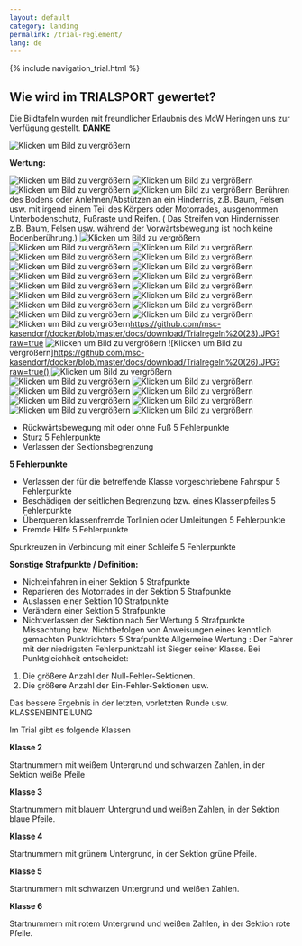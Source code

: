 ```yaml
---
layout: default
category: landing
permalink: /trial-reglement/
lang: de
---
```


{% include navigation_trial.html %}

## Wie wird im TRIALSPORT  gewertet?
Die Bildtafeln wurden mit freundlicher Erlaubnis des McW Heringen uns zur Verfügung gestellt.  **DANKE**

![Klicken um Bild zu vergrößern](https://github.com/msc-kasendorf/docker/blob/master/Trialregeln%20(1).JPG?raw=true)




**Wertung:**

 
![Klicken um Bild zu vergrößern](https://github.com/msc-kasendorf/docker/blob/master/docs/download/Trialregeln%20(2).JPG?raw=true)
![Klicken um Bild zu vergrößern](https://raw.githubusercontent.com/msc-kasendorf/docker/964baaaf350a21558d71d37062e227e844c63298/docs/download/Trialregeln%20(3)_preview.jpeg)
![Klicken um Bild zu vergrößern](https://github.com/msc-kasendorf/docker/blob/master/docs/download/Trialregeln%20(4)_preview.jpeg?raw=true)
![Klicken um Bild zu vergrößern](https://github.com/msc-kasendorf/docker/blob/master/docs/download/Trialregeln%20(5)_preview.jpeg?raw=true)
Berühren des Bodens oder Anlehnen/Abstützen an ein Hindernis, z.B. Baum, Felsen usw. mit irgend einem Teil des Körpers oder Motorrades, ausgenommen Unterbodenschutz, Fußraste und Reifen. ( Das Streifen von Hindernissen z.B. Baum, Felsen usw. während der Vorwärtsbewegung ist noch keine Bodenberührung.)
![Klicken um Bild zu vergrößern](https://github.com/msc-kasendorf/docker/blob/master/docs/download/Trialregeln%20(6)_preview.jpeg?raw=true)
![Klicken um Bild zu vergrößern](https://github.com/msc-kasendorf/docker/blob/master/docs/download/Trialregeln%20(7)_preview.jpeg?raw=true)
![Klicken um Bild zu vergrößern](https://github.com/msc-kasendorf/docker/blob/master/Trialregeln%20(8).JPG?raw=true)
![Klicken um Bild zu vergrößern](https://github.com/msc-kasendorf/docker/blob/master/docs/download/Trialregeln%20(9)_preview.jpeg?raw=true)
![Klicken um Bild zu vergrößern](https://github.com/msc-kasendorf/docker/blob/master/docs/download/Trialregeln%20(10).JPG?raw=true)
![Klicken um Bild zu vergrößern](https://github.com/msc-kasendorf/docker/blob/master/docs/download/Trialregeln%20(11).JPG?raw=true)
![Klicken um Bild zu vergrößern](https://github.com/msc-kasendorf/docker/blob/master/docs/download/Trialregeln%20(12)_preview.jpeg?raw=true)
![Klicken um Bild zu vergrößern](https://github.com/msc-kasendorf/docker/blob/master/docs/download/Trialregeln%20(13).JPG?raw=true)
![Klicken um Bild zu vergrößern](https://github.com/msc-kasendorf/docker/blob/master/docs/download/Trialregeln%20(14)_preview.jpeg?raw=true)
![Klicken um Bild zu vergrößern](https://github.com/msc-kasendorf/docker/blob/master/docs/download/Trialregeln%20(15).JPG?raw=true)
![Klicken um Bild zu vergrößern](https://github.com/msc-kasendorf/docker/blob/master/docs/download/Trialregeln%20(16).JPG?raw=true)
![Klicken um Bild zu vergrößern](https://github.com/msc-kasendorf/docker/blob/master/docs/download/Trialregeln%20(17).JPG?raw=true)
![Klicken um Bild zu vergrößern](https://github.com/msc-kasendorf/docker/blob/master/docs/download/Trialregeln%20(18).JPG?raw=true)
![Klicken um Bild zu vergrößern](https://github.com/msc-kasendorf/docker/blob/master/docs/download/Trialregeln%20(19).JPG?raw=true)
![Klicken um Bild zu vergrößern](https://github.com/msc-kasendorf/docker/blob/master/docs/download/Trialregeln%20(20).JPG?raw=true)
![Klicken um Bild zu vergrößern](https://github.com/msc-kasendorf/docker/blob/master/docs/download/Trialregeln%20(21).JPG?raw=true)
![Klicken um Bild zu vergrößern](https://github.com/msc-kasendorf/docker/blob/master/docs/download/Trialregeln%20(22).JPG?raw=true)
![Klicken um Bild zu vergrößern]()https://github.com/msc-kasendorf/docker/blob/master/docs/download/Trialregeln%20(23).JPG?raw=true
![Klicken um Bild zu vergrößern](https://github.com/msc-kasendorf/docker/blob/master/docs/download/Trialregeln%20(25).JPG?raw=true)
![Klicken um Bild zu vergrößern]https://github.com/msc-kasendorf/docker/blob/master/docs/download/Trialregeln%20(26).JPG?raw=true()
![Klicken um Bild zu vergrößern]()
![Klicken um Bild zu vergrößern]()
![Klicken um Bild zu vergrößern]()
![Klicken um Bild zu vergrößern]()
![Klicken um Bild zu vergrößern]()
![Klicken um Bild zu vergrößern]()
![Klicken um Bild zu vergrößern]()
![Klicken um Bild zu vergrößern]()
![Klicken um Bild zu vergrößern]()

* Rückwärtsbewegung mit oder ohne Fuß  5 Fehlerpunkte
* Sturz  5 Fehlerpunkte
* Verlassen der Sektionsbegrenzung

**5 Fehlerpunkte**
* Verlassen der für die betreffende Klasse vorgeschriebene Fahrspur            5 Fehlerpunkte        
* Beschädigen der seitlichen Begrenzung bzw. eines Klassenpfeiles  5 Fehlerpunkte
* Überqueren klassenfremde Torlinien oder Umleitungen 5 Fehlerpunkte
* Fremde Hilfe  5 Fehlerpunkte

Spurkreuzen in Verbindung mit einer Schleife  5 Fehlerpunkte

**Sonstige Strafpunkte / Definition:**
* Nichteinfahren in einer Sektion
5 Strafpunkte
* Reparieren des Motorrades in der Sektion
5 Strafpunkte
* Auslassen einer Sektion  10 Strafpunkte
* Verändern einer Sektion  5 Strafpunkte
* Nichtverlassen der Sektion nach 5er Wertung 5 Strafpunkte
Missachtung bzw. Nichtbefolgen von Anweisungen eines kenntlich gemachten Punktrichters  5  Strafpunkte
Allgemeine Wertung :
Der Fahrer mit der niedrigsten Fehlerpunktzahl ist Sieger seiner Klasse.
Bei Punktgleichheit entscheidet:

1. Die größere Anzahl der Null-Fehler-Sektionen.
2. Die größere Anzahl der Ein-Fehler-Sektionen usw.

Das bessere Ergebnis in der letzten, vorletzten Runde usw.
KLASSENEINTEILUNG

Im Trial gibt es folgende Klassen

**Klasse 2**

Startnummern mit weißem Untergrund und schwarzen Zahlen, in der Sektion weiße Pfeile

**Klasse 3**

Startnummern mit blauem Untergrund und weißen Zahlen, in der Sektion blaue Pfeile.

**Klasse 4**

Startnummern mit grünem Untergrund, in der Sektion grüne Pfeile.

**Klasse 5**

Startnummern mit schwarzen Untergrund und weißen Zahlen.

**Klasse 6**

Startnummern mit rotem Untergrund und weißen Zahlen, in der Sektion rote Pfeile.
